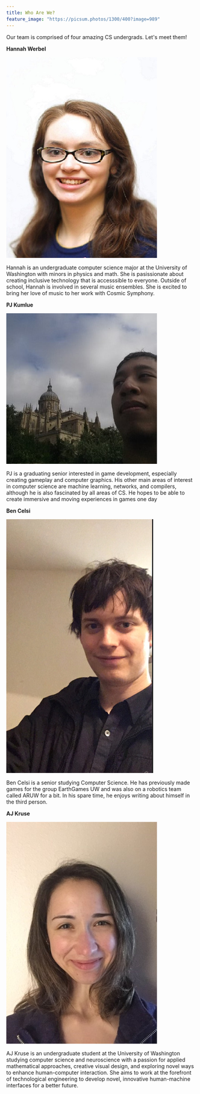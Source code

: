 ```yaml
---
title: Who Are We?
feature_image: "https://picsum.photos/1300/400?image=989"
---
```


Our team is comprised of four amazing CS undergrads. Let's meet them!

**Hannah Werbel**

![Hannah](https://github.com/UWRealityLab/vrcapstone19sp-team7/blob/gh-pages/assets/Hannah.JPG?raw=true)

Hannah is an undergraduate computer science major at the University of Washington with minors in physics and math. She is pasissionate about creating inclusive technology that is accesssible to everyone. Outside of school, Hannah is involved in several music ensembles. She is excited to bring her love of music to her work with Cosmic Symphony. 

**PJ Kumlue**

![PJ](https://github.com/UWRealityLab/vrcapstone19sp-team7/raw/gh-pages/assets/pjbio.jpeg)

PJ is a graduating senior interested in game development, especially creating gameplay and computer graphics. His other main areas of interest in computer science are machine learning, networks, and compilers, although he is also fascinated by all areas of CS. He hopes to be able to create immersive and moving experiences in games one day

**Ben Celsi**

![Ben](https://github.com/UWRealityLab/vrcapstone19sp-team7/raw/gh-pages/assets/ben.jpg)

Ben Celsi is a senior studying Computer Science.  He has previously made games for the group EarthGames UW and was also on a robotics team called ARUW for a bit. In his spare time, he enjoys writing about himself in the third person.

**AJ Kruse**

![AJ](https://github.com/UWRealityLab/vrcapstone19sp-team7/raw/gh-pages/assets/aj1.jpg)

AJ Kruse is an undergraduate student at the University of Washington studying computer science and neuroscience with a passion for applied mathematical approaches, creative visual design, and exploring novel ways to enhance human-computer interaction. She aims to work at the forefront of technological engineering to develop novel, innovative human-machine interfaces for a better future.


